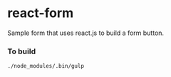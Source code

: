 # react-form
Sample form that uses react.js to build a form button.

### To build
```sh
./node_modules/.bin/gulp
```
